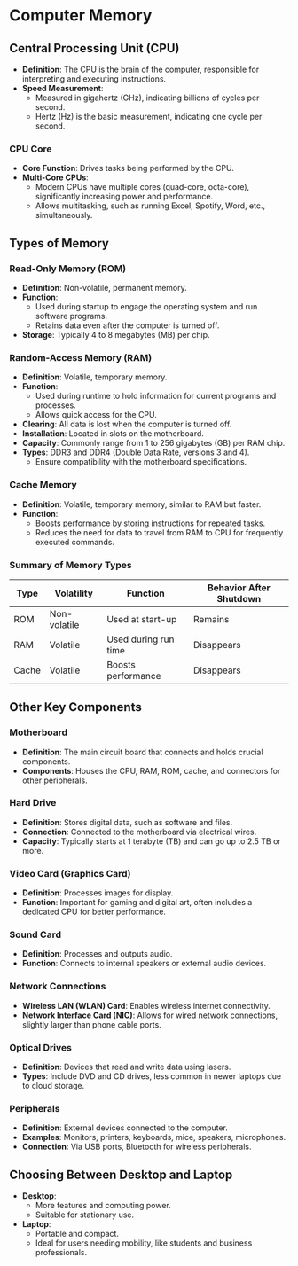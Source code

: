 # Computer Memory

## Central Processing Unit (CPU)

- **Definition**: The CPU is the brain of the computer, responsible for interpreting and executing instructions.
- **Speed Measurement**: 
  - Measured in gigahertz (GHz), indicating billions of cycles per second.
  - Hertz (Hz) is the basic measurement, indicating one cycle per second.

### CPU Core

- **Core Function**: Drives tasks being performed by the CPU.
- **Multi-Core CPUs**: 
  - Modern CPUs have multiple cores (quad-core, octa-core), significantly increasing power and performance.
  - Allows multitasking, such as running Excel, Spotify, Word, etc., simultaneously.

## Types of Memory

### Read-Only Memory (ROM)

- **Definition**: Non-volatile, permanent memory.
- **Function**: 
  - Used during startup to engage the operating system and run software programs.
  - Retains data even after the computer is turned off.
- **Storage**: Typically 4 to 8 megabytes (MB) per chip.

### Random-Access Memory (RAM)

- **Definition**: Volatile, temporary memory.
- **Function**: 
  - Used during runtime to hold information for current programs and processes.
  - Allows quick access for the CPU.
- **Clearing**: All data is lost when the computer is turned off.
- **Installation**: Located in slots on the motherboard.
- **Capacity**: Commonly range from 1 to 256 gigabytes (GB) per RAM chip.
- **Types**: DDR3 and DDR4 (Double Data Rate, versions 3 and 4).
  - Ensure compatibility with the motherboard specifications.

### Cache Memory

- **Definition**: Volatile, temporary memory, similar to RAM but faster.
- **Function**: 
  - Boosts performance by storing instructions for repeated tasks.
  - Reduces the need for data to travel from RAM to CPU for frequently executed commands.

### Summary of Memory Types

| Type | Volatility      | Function                   | Behavior After Shutdown |
|------|-----------------|----------------------------|-------------------------|
| ROM  | Non-volatile    | Used at start-up           | Remains                 |
| RAM  | Volatile        | Used during run time       | Disappears              |
| Cache| Volatile        | Boosts performance         | Disappears              |

## Other Key Components

### Motherboard

- **Definition**: The main circuit board that connects and holds crucial components.
- **Components**: Houses the CPU, RAM, ROM, cache, and connectors for other peripherals.

### Hard Drive

- **Definition**: Stores digital data, such as software and files.
- **Connection**: Connected to the motherboard via electrical wires.
- **Capacity**: Typically starts at 1 terabyte (TB) and can go up to 2.5 TB or more.

### Video Card (Graphics Card)

- **Definition**: Processes images for display.
- **Function**: Important for gaming and digital art, often includes a dedicated CPU for better performance.

### Sound Card

- **Definition**: Processes and outputs audio.
- **Function**: Connects to internal speakers or external audio devices.

### Network Connections

- **Wireless LAN (WLAN) Card**: Enables wireless internet connectivity.
- **Network Interface Card (NIC)**: Allows for wired network connections, slightly larger than phone cable ports.

### Optical Drives

- **Definition**: Devices that read and write data using lasers.
- **Types**: Include DVD and CD drives, less common in newer laptops due to cloud storage.

### Peripherals

- **Definition**: External devices connected to the computer.
- **Examples**: Monitors, printers, keyboards, mice, speakers, microphones.
- **Connection**: Via USB ports, Bluetooth for wireless peripherals.

## Choosing Between Desktop and Laptop

- **Desktop**: 
  - More features and computing power.
  - Suitable for stationary use.
- **Laptop**: 
  - Portable and compact.
  - Ideal for users needing mobility, like students and business professionals.

